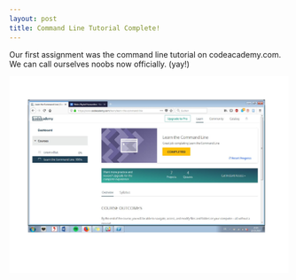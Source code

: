 ```yaml
---
layout: post
title: Command Line Tutorial Complete!
---
```


Our first assignment was the command line tutorial on codeacademy.com.
We can call ourselves noobs now officially. (yay!)

![](../assets/img/CommandLine.jpg)
